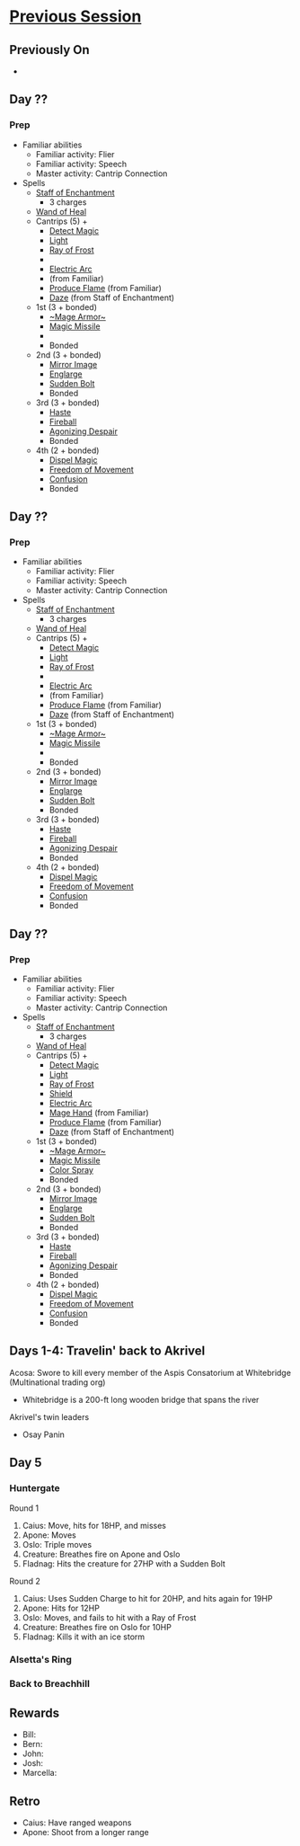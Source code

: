 # [Previous Session](./2021-03-010.md)

## Previously On

- 

## Day ??

### Prep

- Familiar abilities
  - Familiar activity: Flier
  - Familiar activity: Speech
  - Master activity: Cantrip Connection
- Spells
  - [Staff of Enchantment](https://pf2.easytool.es/index.php?id=2788)
    - 3 charges
  - [Wand of Heal](https://pf2.easytool.es/index.php?id=2803)
  - Cantrips (5) + 
    - [Detect Magic](https://pf2.d20pfsrd.com/spell/detect-magic/)
    - [Light](https://pf2.d20pfsrd.com/spell/light/)
    - [Ray of Frost](https://pf2.d20pfsrd.com/spell/ray-of-frost/)
    - []()
    - [Electric Arc](https://pf2.d20pfsrd.com/spell/electric-arc/)
    - []() (from Familiar)
    - [Produce Flame](https://pf2.d20pfsrd.com/spell/produce-flame/) (from Familiar)
    - [Daze](https://pf2.d20pfsrd.com/spell/daze/) (from Staff of Enchantment)
  - 1st (3 + bonded)
    - [~Mage Armor~](https://pf2.d20pfsrd.com/spell/mage-armor/)
    - [Magic Missile](https://pf2.d20pfsrd.com/spell/magic-missile/)
    - []()
    - Bonded
  - 2nd (3 + bonded)
    - [Mirror Image](https://pf2.d20pfsrd.com/spell/mirror-image/)
    - [Englarge](https://pf2.d20pfsrd.com/spell/enlarge/)
    - [Sudden Bolt](https://pf2.d20pfsrd.com/spell/sudden-bolt/)
    - Bonded
  - 3rd (3 + bonded)
    - [Haste](https://pf2.d20pfsrd.com/spell/haste)
    - [Fireball](https://pf2.d20pfsrd.com/spell/fireball/)
    - [Agonizing Despair](https://pf2.d20pfsrd.com/spell/agonizing-despair/)
    - Bonded
  - 4th (2 + bonded)
    - [Dispel Magic](https://pf2.d20pfsrd.com/spell/dispel-magic/)
    - [Freedom of Movement](https://pf2.d20pfsrd.com/spell/freedom-of-movement/)
    - [Confusion](https://pf2.d20pfsrd.com/spell/confusion/)
    - Bonded
    
## Day ??

### Prep

- Familiar abilities
  - Familiar activity: Flier
  - Familiar activity: Speech
  - Master activity: Cantrip Connection
- Spells
  - [Staff of Enchantment](https://pf2.easytool.es/index.php?id=2788)
    - 3 charges
  - [Wand of Heal](https://pf2.easytool.es/index.php?id=2803)
  - Cantrips (5) + 
    - [Detect Magic](https://pf2.d20pfsrd.com/spell/detect-magic/)
    - [Light](https://pf2.d20pfsrd.com/spell/light/)
    - [Ray of Frost](https://pf2.d20pfsrd.com/spell/ray-of-frost/)
    - []()
    - [Electric Arc](https://pf2.d20pfsrd.com/spell/electric-arc/)
    - []() (from Familiar)
    - [Produce Flame](https://pf2.d20pfsrd.com/spell/produce-flame/) (from Familiar)
    - [Daze](https://pf2.d20pfsrd.com/spell/daze/) (from Staff of Enchantment)
  - 1st (3 + bonded)
    - [~Mage Armor~](https://pf2.d20pfsrd.com/spell/mage-armor/)
    - [Magic Missile](https://pf2.d20pfsrd.com/spell/magic-missile/)
    - []()
    - Bonded
  - 2nd (3 + bonded)
    - [Mirror Image](https://pf2.d20pfsrd.com/spell/mirror-image/)
    - [Englarge](https://pf2.d20pfsrd.com/spell/enlarge/)
    - [Sudden Bolt](https://pf2.d20pfsrd.com/spell/sudden-bolt/)
    - Bonded
  - 3rd (3 + bonded)
    - [Haste](https://pf2.d20pfsrd.com/spell/haste)
    - [Fireball](https://pf2.d20pfsrd.com/spell/fireball/)
    - [Agonizing Despair](https://pf2.d20pfsrd.com/spell/agonizing-despair/)
    - Bonded
  - 4th (2 + bonded)
    - [Dispel Magic](https://pf2.d20pfsrd.com/spell/dispel-magic/)
    - [Freedom of Movement](https://pf2.d20pfsrd.com/spell/freedom-of-movement/)
    - [Confusion](https://pf2.d20pfsrd.com/spell/confusion/)
    - Bonded
    
## Day ??

### Prep

- Familiar abilities
  - Familiar activity: Flier
  - Familiar activity: Speech
  - Master activity: Cantrip Connection
- Spells
  - [Staff of Enchantment](https://pf2.easytool.es/index.php?id=2788)
    - 3 charges
  - [Wand of Heal](https://pf2.easytool.es/index.php?id=2803)
  - Cantrips (5) + 
    - [Detect Magic](https://pf2.d20pfsrd.com/spell/detect-magic/)
    - [Light](https://pf2.d20pfsrd.com/spell/light/)
    - [Ray of Frost](https://pf2.d20pfsrd.com/spell/ray-of-frost/)
    - [Shield](https://pf2.d20pfsrd.com/spell/shield/)
    - [Electric Arc](https://pf2.d20pfsrd.com/spell/electric-arc/)
    - [Mage Hand](https://pf2.d20pfsrd.com/spell/mage-hand/) (from Familiar)
    - [Produce Flame](https://pf2.d20pfsrd.com/spell/produce-flame/) (from Familiar)
    - [Daze](https://pf2.d20pfsrd.com/spell/daze/) (from Staff of Enchantment)
  - 1st (3 + bonded)
    - [~Mage Armor~](https://pf2.d20pfsrd.com/spell/mage-armor/)
    - [Magic Missile](https://pf2.d20pfsrd.com/spell/magic-missile/)
    - [Color Spray](https://pf2.d20pfsrd.com/spell/color-spray/)
    - Bonded
  - 2nd (3 + bonded)
    - [Mirror Image](https://pf2.d20pfsrd.com/spell/mirror-image/)
    - [Englarge](https://pf2.d20pfsrd.com/spell/enlarge/)
    - [Sudden Bolt](https://pf2.d20pfsrd.com/spell/sudden-bolt/)
    - Bonded
  - 3rd (3 + bonded)
    - [Haste](https://pf2.d20pfsrd.com/spell/haste)
    - [Fireball](https://pf2.d20pfsrd.com/spell/fireball/)
    - [Agonizing Despair](https://pf2.d20pfsrd.com/spell/agonizing-despair/)
    - Bonded
  - 4th (2 + bonded)
    - [Dispel Magic](https://pf2.d20pfsrd.com/spell/dispel-magic/)
    - [Freedom of Movement](https://pf2.d20pfsrd.com/spell/freedom-of-movement/)
    - [Confusion](https://pf2.d20pfsrd.com/spell/confusion/)
    - Bonded
    
## Days 1-4: Travelin' back to Akrivel

Acosa: Swore to kill every member of the Aspis Consatorium at Whitebridge (Multinational trading org)
   - Whitebridge is a 200-ft long wooden bridge that spans the river
   
Akrivel's twin leaders
   - Osay Panin
   
## Day 5

### Huntergate

Round 1

1. Caius: Move, hits for 18HP, and misses
1. Apone: Moves
1. Oslo: Triple moves
1. Creature: Breathes fire on Apone and Oslo
1. Fladnag: Hits the creature for 27HP with a Sudden Bolt

Round 2

1. Caius: Uses Sudden Charge to hit for 20HP, and hits again for 19HP
1. Apone: Hits for 12HP
1. Oslo: Moves, and fails to hit with a Ray of Frost
1. Creature: Breathes fire on Oslo for 10HP
1. Fladnag: Kills it with an ice storm

### Alsetta's Ring

### Back to Breachhill

## Rewards

- Bill: 
- Bern: 
- John: 
- Josh: 
- Marcella: 
  
## Retro

- Caius: Have ranged weapons
- Apone: Shoot from a longer range
